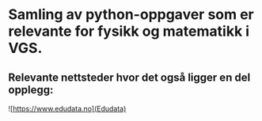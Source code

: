 # Samling av python-oppgaver som er relevante for fysikk og matematikk i VGS.


## Relevante nettsteder hvor det også ligger en del opplegg:
![https://www.edudata.no](Edudata)
